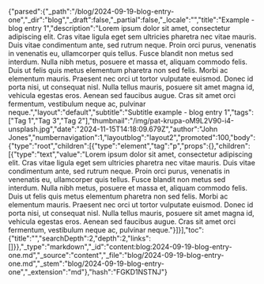 {"parsed":{"_path":"/blog/2024-09-19-blog-entry-one","_dir":"blog","_draft":false,"_partial":false,"_locale":"","title":"Example - blog entry 1","description":"Lorem ipsum dolor sit amet, consectetur adipiscing elit. Cras vitae ligula eget sem ultricies pharetra nec vitae mauris. Duis vitae condimentum ante, sed rutrum neque. Proin orci purus, venenatis in venenatis eu, ullamcorper quis tellus. Fusce blandit non metus sed interdum. Nulla nibh metus, posuere et massa et, aliquam commodo felis. Duis ut felis quis metus elementum pharetra non sed felis. Morbi ac elementum mauris. Praesent nec orci ut tortor vulputate euismod. Donec id porta nisi, ut consequat nisl. Nulla tellus mauris, posuere sit amet magna id, vehicula egestas eros. Aenean sed faucibus augue. Cras sit amet orci fermentum, vestibulum neque ac, pulvinar neque.","layout":"default","subtitle":"Subtitle example - blog entry 1","tags":["Tag 1","Tag 3","Tag 2"],"thumbnail":"/img/pat-krupa-oM9L2V90-i4-unsplash.jpg","date":"2024-11-15T14:18:09.679Z","author":"John Jones","numbernavigation":1,"layoutblog":"layout2","promoted":100,"body":{"type":"root","children":[{"type":"element","tag":"p","props":{},"children":[{"type":"text","value":"Lorem ipsum dolor sit amet, consectetur adipiscing elit. Cras vitae ligula eget sem ultricies pharetra nec vitae mauris. Duis vitae condimentum ante, sed rutrum neque. Proin orci purus, venenatis in venenatis eu, ullamcorper quis tellus. Fusce blandit non metus sed interdum. Nulla nibh metus, posuere et massa et, aliquam commodo felis. Duis ut felis quis metus elementum pharetra non sed felis. Morbi ac elementum mauris. Praesent nec orci ut tortor vulputate euismod. Donec id porta nisi, ut consequat nisl. Nulla tellus mauris, posuere sit amet magna id, vehicula egestas eros. Aenean sed faucibus augue. Cras sit amet orci fermentum, vestibulum neque ac, pulvinar neque."}]}],"toc":{"title":"","searchDepth":2,"depth":2,"links":[]}},"_type":"markdown","_id":"content:blog:2024-09-19-blog-entry-one.md","_source":"content","_file":"blog/2024-09-19-blog-entry-one.md","_stem":"blog/2024-09-19-blog-entry-one","_extension":"md"},"hash":"FGKD1NSTNJ"}